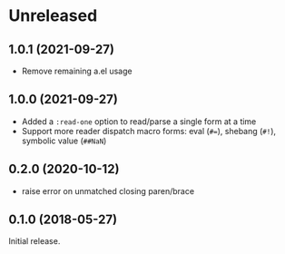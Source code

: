 # Unreleased

## 1.0.1 (2021-09-27)

- Remove remaining a.el usage

## 1.0.0 (2021-09-27)

- Added a `:read-one` option to read/parse a single form at a time
- Support more reader dispatch macro forms: eval (`#=`), shebang (`#!`),
  symbolic value (`##NaN`)

## 0.2.0 (2020-10-12)

- raise error on unmatched closing paren/brace

## 0.1.0 (2018-05-27)

Initial release.
